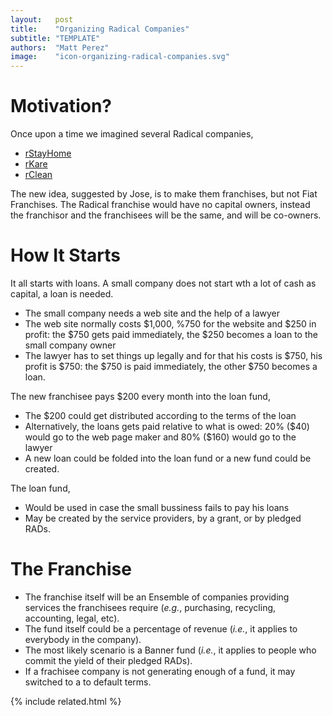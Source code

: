 ```yaml
---
layout:   post
title:    "Organizing Radical Companies"
subtitle: "TEMPLATE"
authors:  "Matt Perez"
image:    "icon-organizing-radical-companies.svg"
---
```


<div style='display:none; '>
 <p>Once upon a time we described several Radical companies. This is another motivation.</p>
</div>

<h1>Motivation?</h1>
 <p>Once upon a time we imagined several Radical companies,</p>
  <ul>
   <li><a href="https://radicalcompanies.com/2022/05/12/rstayhome" target="_blank">rStayHome</a></li>
   <li><a href="https://radicalcompanies.com/2022/05/13/rkare" target="_blank">rKare</a></li>
   <li><a href="https://radicalcompanies.com/2022/05/14/rclean" target="_blank">rClean</a></li>
  </ul>
 <p>The new idea, suggested by Jose, is to make them franchises, but not Fiat Franchises. The Radical franchise would have no capital owners, instead the franchisor and the franchisees will be the same, and will be co-owners.</p>

 <h1>How It Starts</h1>
  <p>It all starts with loans. A small company does not start wth a lot of cash as capital, a loan is needed.</p>
   <ul>
    <li>The small company needs a web site and the help of a lawyer</li>
    <li>The web site normally costs $1,000, %750 for the website and $250 in profit: the $750 gets paid immediately, the $250 becomes a loan to the small company owner</li>
    <li>The lawyer has to set things up legally and for that his costs is $750, his profit is $750: the $750 is paid immediately, the other $750 becomes a loan.</li>
   </ul> 
  <p>The new franchisee pays $200 every month into the loan fund,</p>
   <ul>
    <li>The $200 could get distributed according to the terms of the loan</li>
    <li>Alternatively, the loans gets paid relative to what is owed: 20% ($40) would go to the web page maker and 80% ($160) would go to the lawyer</li>
    <li>A new loan could be folded into the loan fund or a new fund could be created.</li>
   </ul>
  <p>The loan fund,</p>  
   <ul>
    <li>Would be used in case the small bussiness fails to pay his loans</li>
    <li>May be created by the service providers, by a grant, or by pledged RADs.</li>
   </ul>

<h1>The Franchise</h1>
 <ul>
  <li>The franchise itself will be an Ensemble of companies providing services the franchisees require (<em>e.g.</em>, purchasing, recycling, accounting, legal, etc).</li>
  <li>The fund itself could be a percentage of revenue (<em>i.e.</em>, it applies to everybody in the company).</li>
  <li>The most likely scenario is a Banner fund (<em>i.e.</em>, it applies to people who commit the yield of their pledged RADs).</li>
  <li>If a frachisee company is not generating enough of a fund, it may switched to a to default terms.</li>
 </ul>

{% include related.html %}